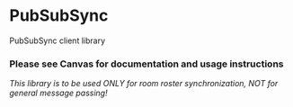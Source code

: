 # PubSubSync
PubSubSync client library

### Please see Canvas for documentation and usage instructions

*This library is to be used ONLY for room roster synchronization, NOT for general message passing!*
